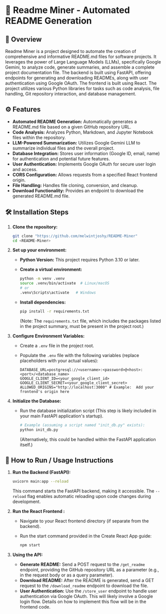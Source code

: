 # 📌 Readme Miner - Automated README Generation

## 🧠 Overview

Readme Miner is a project designed to automate the creation of comprehensive and informative README.md files for software projects. It leverages the power of Large Language Models (LLMs), specifically Google Gemini, to analyze code, generate summaries, and assemble a complete project documentation file.  The backend is built using FastAPI, offering endpoints for generating and downloading READMEs, along with user authentication using Google OAuth. The frontend is built using React. The project utilizes various Python libraries for tasks such as code analysis, file handling, Git repository interaction, and database management.

## ⚙️ Features

*   **Automated README Generation:**  Automatically generates a README.md file based on a given GitHub repository URL.
*   **Code Analysis:** Analyzes Python, Markdown, and Jupyter Notebook files within the repository.
*   **LLM-Powered Summarization:**  Utilizes Google Gemini LLM to summarize individual files and the overall project.
*   **Database Integration:** Stores user information (Google ID, email, name) for authentication and potential future features.
*   **User Authentication:** Implements Google OAuth for secure user login and access.
*   **CORS Configuration:**  Allows requests from a specified React frontend origin.
*   **File Handling:**  Handles file cloning, conversion, and cleanup.
*   **Download Functionality:** Provides an endpoint to download the generated README.md file.

## 🛠️ Installation Steps

1.  **Clone the repository:**

    ```bash
    git clone "https://github.com/melwintjoshy/README-Miner"
    cd <README-Miner>
    ```

2.  **Set up your environment:**

    *   **Python Version:** This project requires Python 3.10 or later.
    *   **Create a virtual environment:**
        ```bash
        python -m venv .venv
        source .venv/bin/activate  # Linux/macOS
        # or
        .venv\Scripts\activate   # Windows
        ```
    *   **Install dependencies:**

        ```bash
        pip install -r requirements.txt
        ```
        (Note: The `requirements.txt` file, which includes the packages listed in the project summary, must be present in the project root.)

3.  **Configure Environment Variables:**

    *   Create a `.env` file in the project root.
    *   Populate the `.env` file with the following variables (replace placeholders with your actual values):

        ```
        DATABASE_URL=postgresql://<username>:<password>@<host>:<port>/<database_name>
        GOOGLE_CLIENT_ID=<your_google_client_id>
        GOOGLE_CLIENT_SECRET=<your_google_client_secret>
        ALLOWED_ORIGINS="http://localhost:3000" # Example:  Add your frontend's origin here
        ```

4.  **Initialize the Database:**

    *   Run the database initialization script (This step is likely included in your main FastAPI application's startup).

        ```bash
        # Example (assuming a script named "init_db.py" exists):
        python init_db.py
        ```

        (Alternatively, this could be handled within the FastAPI application itself.)

## 🚀 How to Run / Usage Instructions

1.  **Run the Backend (FastAPI):**

    ```bash
    uvicorn main:app --reload
    ```

    This command starts the FastAPI backend, making it accessible.  The `--reload` flag enables automatic reloading upon code changes during development.

2.  **Run the React Frontend :**

    *   Navigate to your React frontend directory (if separate from the backend).
    *   Run the start command provided in the Create React App guide:

        ```bash
        npm start
        ```

3.  **Using the API:**

    *   **Generate README:**  Send a POST request to the `/get_readme` endpoint, providing the GitHub repository URL as a parameter (e.g., in the request body or as a query parameter).
    *   **Download README:**  After the README is generated, send a GET request to the `/download_readme` endpoint to download the file.
    *   **User Authentication:**  Use the `/store_user` endpoint to handle user authentication via Google OAuth. This will likely involve a Google login flow.  Details on how to implement this flow will be in the frontend code.
